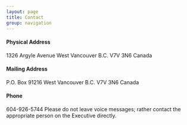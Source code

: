 ```yaml
---
layout: page
title: Contact
group: navigation
---
```

#### Physical Address

1326 Argyle Avenue
West Vancouver
B.C.
V7V  3N6
Canada

#### Mailing Address

P.O. Box 91216
West Vancouver
B.C.
V7V  3N6
Canada

#### Phone

604-926-5744    Please do not leave voice messages; rather contact the appropriate person on the Executive directly.
